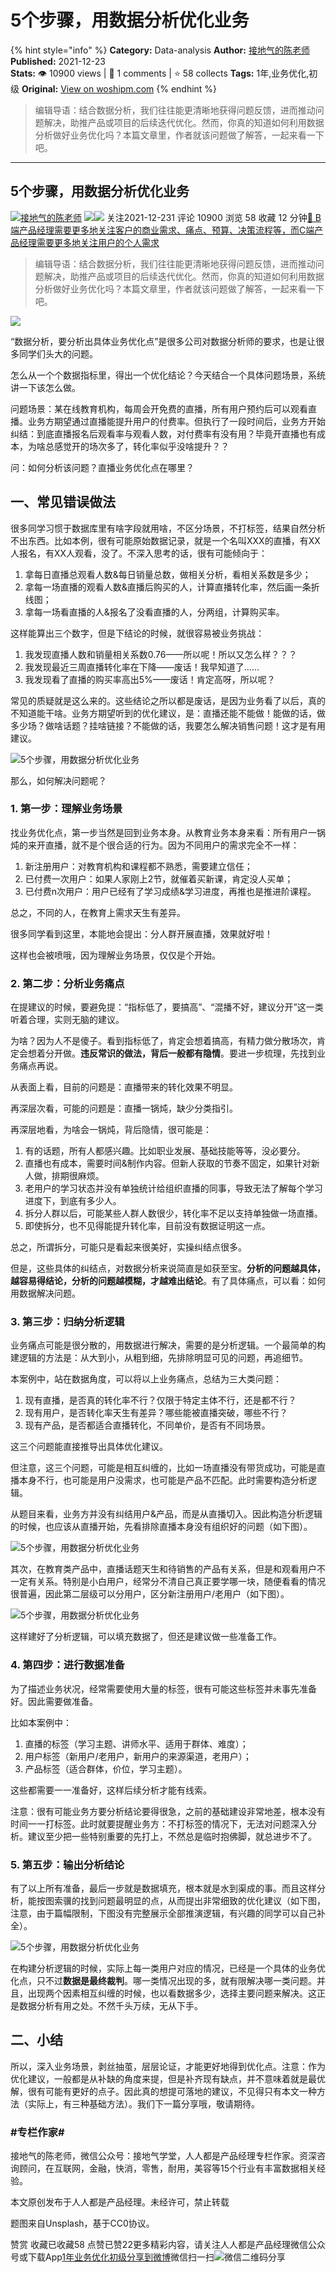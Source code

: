 # 5个步骤，用数据分析优化业务
{% hint style="info" %}
**Category:** Data-analysis
**Author:** [接地气的陈老师](https://www.woshipm.com/u/773891)
**Published:** 2021-12-23  
**Stats:** 👁️ 10900 views | 💬 1 comments | ⭐ 58 collects
**Tags:** 1年,业务优化,初级
**Original:** [View on woshipm.com](https://www.woshipm.com/data-analysis/5261039.html)
{% endhint %}
> 编辑导语：结合数据分析，我们往往能更清晰地获得问题反馈，进而推动问题解决，助推产品或项目的后续迭代优化。然而，你真的知道如何利用数据分析做好业务优化吗？本篇文章里，作者就该问题做了解答，一起来看一下吧。

---

## 5个步骤，用数据分析优化业务

[![](https://image.woshipm.com/wp-files/2019/08/0GkAbc8ZooEsibtWEUNO.png!/both/72x72)](https://www.woshipm.com/u/773891)[接地气的陈老师](https://www.woshipm.com/u/773891) ![](https://static.woshipm.com/tag/1121_1@2x.png)![](https://static.woshipm.com/tag/2103_1@2x.png) 关注2021-12-231 评论 10900 浏览 58 收藏 12 分钟[🔗 B端产品经理需要更多地关注客户的商业需求、痛点、预算、决策流程等，而C端产品经理需要更多地关注用户的个人需求](https://ke.qidianla.com/courses/bcpm)

> 编辑导语：结合数据分析，我们往往能更清晰地获得问题反馈，进而推动问题解决，助推产品或项目的后续迭代优化。然而，你真的知道如何利用数据分析做好业务优化吗？本篇文章里，作者就该问题做了解答，一起来看一下吧。

![](https://image.woshipm.com/wp-files/2021/12/82AoZAhq0k1kKWsAPIiw.jpg)

“数据分析，要分析出具体业务优化点”是很多公司对数据分析师的要求，也是让很多同学们头大的问题。

怎么从一个个数据指标里，得出一个优化结论？今天结合一个具体问题场景，系统讲一下该怎么做。

问题场景：某在线教育机构，每周会开免费的直播，所有用户预约后可以观看直播。业务方期望通过直播能提升用户的付费率。但执行了一段时间后，业务方开始纠结：到底直播报名后观看率与观看人数，对付费率有没有用？毕竟开直播也有成本，为啥总感觉开的场次多了，转化率似乎没啥提升？？

问：如何分析该问题？直播业务优化点在哪里？

## 一、常见错误做法

很多同学习惯于数据库里有啥字段就用啥，不区分场景，不打标签，结果自然分析不出东西。比如本例，很有可能原始数据记录，就是一个名叫XXX的直播，有XX人报名，有XX人观看，没了。不深入思考的话，很有可能倾向于：

1.  拿每日直播总观看人数&每日销量总数，做相关分析，看相关系数是多少；
2.  拿每一场直播的观看人数&直播后购买的人，计算直播转化率，然后画一条折线图；
3.  拿每一场看直播的人&报名了没看直播的人，分两组，计算购买率。

这样能算出三个数字，但是下结论的时候，就很容易被业务挑战：

1.  我发现直播人数和销量相关系数0.76——所以呢！所以又怎么样？？？
2.  我发现最近三周直播转化率在下降——废话！我早知道了……
3.  我发现看了直播的购买率高出5%——废话！肯定高呀，所以呢？

常见的质疑就是这么来的。这些结论之所以都是废话，是因为业务看了以后，真的不知道能干啥。业务方期望听到的优化建议，是：直播还能不能做！能做的话，做多少场？做啥话题？挂啥链接？不能做的话，我要怎么解决销售问题！这才是有用建议。

![5个步骤，用数据分析优化业务](https://image.woshipm.com/wp-files/2021/12/S4ZxeLi7KN6CyyMn0SA9.png)

那么，如何解决问题呢？

### 1\. 第一步：理解业务场景

找业务优化点，第一步当然是回到业务本身。从教育业务本身来看：所有用户一锅炖的来开直播，就不是个很合适的行为。因为不同用户的需求完全不一样：

1.  新注册用户：对教育机构和课程都不熟悉，需要建立信任；
2.  已付费一次用户：如果人家刚上2节，就催着买新课，肯定没人买单；
3.  已付费n次用户：用户已经有了学习成绩&学习进度，再推也是推进阶课程。

总之，不同的人，在教育上需求天生有差异。

很多同学看到这里，本能地会提出：分人群开展直播，效果就好啦！

这样也会被喷哦，因为理解业务场景，仅仅是个开始。

### 2\. 第二步：分析业务痛点

在提建议的时候，要避免提：“指标低了，要搞高”、“混播不好，建议分开”这一类听着合理，实则无脑的建议。

为啥？因为人不是傻子。看到指标低了，肯定会想着搞高，有精力做分散场次，肯定会想着分开做。**违反常识的做法，背后一般都有隐情**。要进一步梳理，先找到业务痛点再说。

从表面上看，目前的问题是：直播带来的转化效果不明显。

再深层次看，可能的问题是：直播一锅炖，缺少分类指引。

再深层地看，为啥会一锅炖，背后隐情，很可能是：

1.  有的话题，所有人都感兴趣。比如职业发展、基础技能等等，没必要分。
2.  直播也有成本，需要时间&制作内容。但新人获取的节奏不固定，如果针对新人做，排期很麻烦。
3.  老用户的学习状态并没有单独统计给组织直播的同事，导致无法了解每个学习进度下，到底有多少人。
4.  拆分人群以后，可能某些人群人数很少，转化率不足以支持单独做一场直播。
5.  即使拆分，也不见得能提升转化率，目前没有数据证明这一点。

总之，所谓拆分，可能只是看起来很美好，实操纠结点很多。

但是，这些具体的纠结点，对数据分析来说简直是如获至宝。**分析的问题越具体，越容易得结论，分析的问题越模糊，才越难出结论**。有了具体痛点，可以看：如何用数据解决问题。

### 3\. 第三步：归纳分析逻辑

业务痛点可能是很分散的，用数据进行解决，需要的是分析逻辑。一个最简单的构建逻辑的方法是：从大到小，从粗到细，先排除明显可见的问题，再追细节。

本案例中，站在数据角度，可以将以上业务痛点，总结为三大类问题：

1.  现有直播，是否真的转化率不行？仅限于特定主体不行，还是都不行？
2.  现有用户，是否转化率天生有差异？哪些能被直播突破，哪些不行？
3.  现有产品，是否都适合直播转化，不同单价，是否有不同场景。

这三个问题能直接推导出具体优化建议。

但注意，这三个问题，可能是相互纠缠的，比如一场直播没有带货成功，可能是直播本身不行，也可能是用户没需求，也可能是产品不匹配。此时需要构造分析逻辑。

从题目来看，业务方并没有纠结用户&产品，而是从直播切入。因此构造分析逻辑的时候，也应该从直播开始，先看排除直播本身没有组织好的问题（如下图）。

![5个步骤，用数据分析优化业务](https://image.woshipm.com/wp-files/2021/12/fsRjtE9wfFJ4klL0zJRT.png)

其次，在教育类产品中，直播话题天生和待销售的产品有关系，但是和观看用户不一定有关系。特别是小白用户，经常分不清自己真正要学哪一块，随便看看的情况很普遍，因此第二层级可以分用户，区分新注册用户/老用户（如下图）。

![5个步骤，用数据分析优化业务](https://image.woshipm.com/wp-files/2021/12/b6XbVYZVOlY36AfLrLK1.png)

这样建好了分析逻辑，可以填充数据了，但还是建议做一些准备工作。

### 4\. 第四步：进行数据准备

为了描述业务状况，经常需要使用大量的标签，很有可能这些标签并未事先准备好。因此需要做准备。

比如本案例中：

1.  直播的标签（学习主题、讲师水平、适用于群体、难度）；
2.  用户标签（新用户/老用户，新用户的来源渠道，老用户）；
3.  产品标签（适合群体，价位，学习主题）。

这些都需要一一准备好，这样后续分析才能有线索。

注意：很有可能业务方要分析结论要得很急，之前的基础建设非常地差，根本没有时间一一打标签。此时就要提醒业务方：不打标签的情况下，无法对问题深入分析。建议至少把一些特别重要的先打上，不然总是临时抱佛脚，就总进步不了。

### 5\. 第五步：输出分析结论

有了以上所有准备，最后一步就是数据填充，根本就是水到渠成的事。而且这样分析，能按图索骥的找到问题最明显的点，从而提出非常细致的优化建议（如下图，注意，由于篇幅限制，下图没有完整展示全部推演逻辑，有兴趣的同学可以自己补全）。

![5个步骤，用数据分析优化业务](https://image.woshipm.com/wp-files/2021/12/63kgdO3gOcyMSO9oHQcn.png)

在构建分析逻辑的时候，实际上每一类用户对应的情况，已经是一个具体的业务优化点，只不过**数据是最终裁判**。哪一类情况出现的多，就有限解决哪一类问题。并且，出现两个因素相互纠缠的时候，也以看数据多少，选择主要问题来解决。这正是数据分析有用之处。不然千头万续，无从下手。

## 二、小结

所以，深入业务场景，剥丝抽茧，层层论证，才能更好地得到优化点。注意：作为优化建议，一般都是从补缺的角度来提，但是补齐现有缺点，并不意味着就是最优解，很有可能有更好的点子。因此真的想提可落地的建议，不见得只有本文一种方法（实际上，有三种基础方法）。我们下一篇分享哦，敬请期待。

### #专栏作家#

接地气的陈老师，微信公众号：接地气学堂，人人都是产品经理专栏作家。资深咨询顾问，在互联网，金融，快消，零售，耐用，美容等15个行业有丰富数据相关经验。

本文原创发布于人人都是产品经理。未经许可，禁止转载

题图来自Unsplash，基于CC0协议。

赞赏 收藏已收藏58 点赞已赞22更多精彩内容，请关注人人都是产品经理微信公众号或下载App[1年](https://www.woshipm.com/tag/1%e5%b9%b4)[业务优化](https://www.woshipm.com/tag/%e4%b8%9a%e5%8a%a1%e4%bc%98%e5%8c%96)[初级](https://www.woshipm.com/tag/%e5%88%9d%e7%ba%a7)[分享到微博](https://service.weibo.com/share/share.php?appkey=2775287854&title=5个步骤，用数据分析优化业务&url=https://www.woshipm.com/data-analysis/5261039.html&pic=https://image.woshipm.com/wp-files/2021/12/82AoZAhq0k1kKWsAPIiw.jpg)微信扫一扫![微信二维码](https://api.pwmqr.com/qrcode/create/?url=https://www.woshipm.com/data-analysis/5261039.html)分享